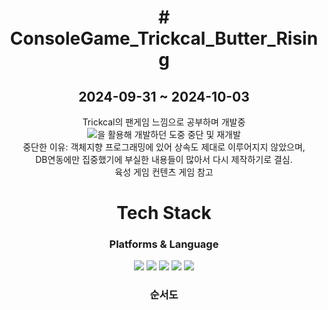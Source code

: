 <div align="center"><h1># ConsoleGame_Trickcal_Butter_Rising</h1></div>
<div align="center"><h2>2024-09-31 ~ 2024-10-03</h2></div>
<div align="center">Trickcal의 팬게임 느낌으로 공부하며 개발중</div>
<div align="center"><img src="https://img.shields.io/badge/C++-00599C?style=flat&logo=cplusplus&logoColor=white">을 활용해 개발하던 도중 중단 및 재개발</div>
<div align="center">중단한 이유: 객체지향 프로그래밍에 있어 상속도 제대로 이루어지지 않았으며,</div>
<div align="center">DB연동에만 집중했기에 부실한 내용들이 많아서 다시 제작하기로 결심.</div>
<div align="center">육성 게임 컨텐츠 게임 참고</div>

<div align="center"> <h1>Tech Stack</h1>
<h3>Platforms & Language</h3>
<img src="https://img.shields.io/badge/MySQL-4479A1?style=for-the-badge&logo=mysql&logoColor=white"/>
<img src="https://img.shields.io/badge/C%2B%2B-00599C?style=for-the-badge&logo=c%2B%2B&logoColor=white"/>
<img src="https://img.shields.io/badge/Notion-000000?style=for-the-badge&logo=notion&logoColor=white"/>
<img src="https://img.shields.io/badge/GitHub-100000?style=for-the-badge&logo=github&logoColor=white"/>
<img src="https://img.shields.io/badge/Visual_Studio-5C2D91?style=for-the-badge&logo=visual%20studio&logoColor=white"/>
</div>
<div align="center">
 <h3>순서도</h3>
</div>
 <!--<img src="https://img.shields.io/badge/C++-00599C?style=flat&logo=cplusplus&logoColor=white"/>
//<img src="https://img.shields.io/badge/github-181717?style=flat&logo=GitHub&logoColor=white"/>
<img src="https://img.shields.io/badge/mysql-4479A1?style=flat&logo=mysql&logoColor=white"/>-->

